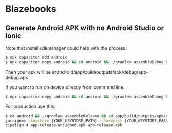 # Blazebooks

## Generate Android APK with no Android Studio or Ionic

Note that install sdkmanager could help with the process.

```bash
$ npx capacitor add android
$ npx capacitor copy android && cd android && ./gradlew assembleDebug && cd ..
```

Then your apk will be at android/app/build/outputs/apk/debug/app-debug.apk

If you want to run on device directly from command line:

```bash
$ npx capacitor copy android && cd android && ./gradlew assembleDebug && ./gradlew installDebug && cd ..
```

For production use this:

```bash
$ cd android && ./gradlew assembleRelease && cd app/build/outputs/apk/release &&
jarsigner -keystore {YOUR_KEYSTORE_PATH} -storepass {YOUR_KEYSTORE_PASS} app-release-unsigned.apk Y{OUR_KEYSTORE_ALIAS} &&
zipalign 4 app-release-unsigned.apk app-release.apk
```
